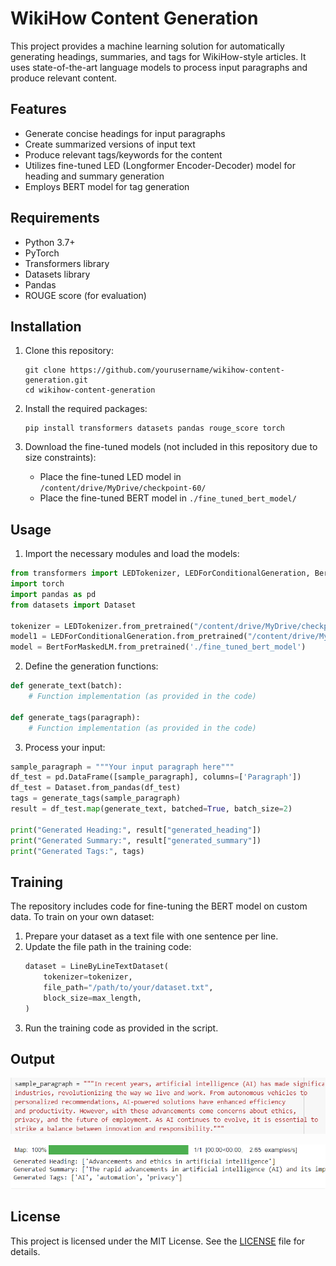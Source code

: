 # WikiHow Content Generation

This project provides a machine learning solution for automatically generating headings, summaries, and tags for WikiHow-style articles. It uses state-of-the-art language models to process input paragraphs and produce relevant content.

## Features

- Generate concise headings for input paragraphs
- Create summarized versions of input text
- Produce relevant tags/keywords for the content
- Utilizes fine-tuned LED (Longformer Encoder-Decoder) model for heading and summary generation
- Employs BERT model for tag generation

## Requirements

- Python 3.7+
- PyTorch
- Transformers library
- Datasets library
- Pandas
- ROUGE score (for evaluation)

## Installation

1. Clone this repository:
   ```
   git clone https://github.com/yourusername/wikihow-content-generation.git
   cd wikihow-content-generation
   ```

2. Install the required packages:
   ```
   pip install transformers datasets pandas rouge_score torch
   ```

3. Download the fine-tuned models (not included in this repository due to size constraints):
   - Place the fine-tuned LED model in `/content/drive/MyDrive/checkpoint-60/`
   - Place the fine-tuned BERT model in `./fine_tuned_bert_model/`

## Usage

1. Import the necessary modules and load the models:

```python
from transformers import LEDTokenizer, LEDForConditionalGeneration, BertTokenizer, BertForMaskedLM
import torch
import pandas as pd
from datasets import Dataset

tokenizer = LEDTokenizer.from_pretrained("/content/drive/MyDrive/checkpoint-60")
model1 = LEDForConditionalGeneration.from_pretrained("/content/drive/MyDrive/checkpoint-60").to("cuda").half()
model = BertForMaskedLM.from_pretrained('./fine_tuned_bert_model')
```

2. Define the generation functions:

```python
def generate_text(batch):
    # Function implementation (as provided in the code)

def generate_tags(paragraph):
    # Function implementation (as provided in the code)
```

3. Process your input:

```python
sample_paragraph = """Your input paragraph here"""
df_test = pd.DataFrame([sample_paragraph], columns=['Paragraph'])
df_test = Dataset.from_pandas(df_test)
tags = generate_tags(sample_paragraph)
result = df_test.map(generate_text, batched=True, batch_size=2)

print("Generated Heading:", result["generated_heading"])
print("Generated Summary:", result["generated_summary"])
print("Generated Tags:", tags)
```

## Training

The repository includes code for fine-tuning the BERT model on custom data. To train on your own dataset:

1. Prepare your dataset as a text file with one sentence per line.
2. Update the file path in the training code:
   ```python
   dataset = LineByLineTextDataset(
       tokenizer=tokenizer,
       file_path="/path/to/your/dataset.txt",
       block_size=max_length,
   )
   ```
3. Run the training code as provided in the script.

## Output
![image](https://github.com/Ganesh-73005/Team-MakeChange_DLpart1_final/blob/main/Team-MakeChange_DLpart1-main/Team-MakeChange_DLpart1-main/blog_generation_project/Screenshot%202024-09-07%20164646.png)

![image](https://github.com/Ganesh-73005/Team-MakeChange_DLpart1_final/blob/main/Team-MakeChange_DLpart1-main/Team-MakeChange_DLpart1-main/blog_generation_project/Screenshot%202024-09-07%20164631.png)


## License

This project is licensed under the MIT License. See the [LICENSE](../LICENSE) file for details.
